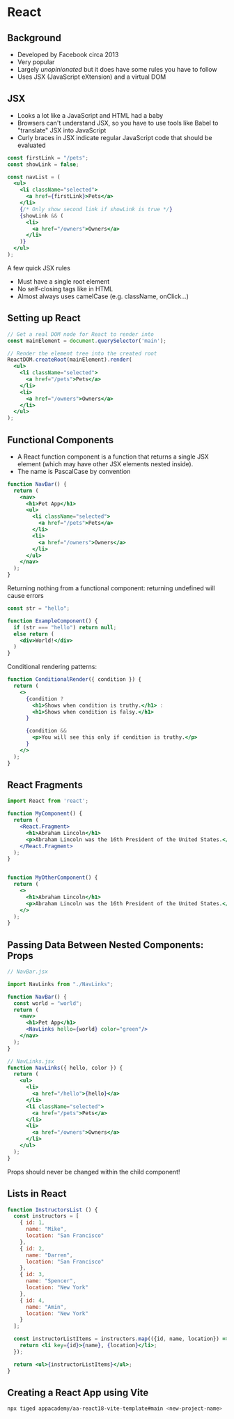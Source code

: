 # React

## Background

- Developed by Facebook circa 2013
- Very popular
- Largely *unopinionated* but it does have some rules you have to follow
- Uses JSX (JavaScript eXtension) and a virtual DOM

## JSX

- Looks a lot like a JavaScript and HTML had a baby
- Browsers can't understand JSX, so you have to use tools like Babel to "translate" JSX into JavaScript
- Curly braces in JSX indicate regular JavaScript code that should be evaluated

```jsx
const firstLink = "/pets";
const showLink = false;

const navList = (
  <ul>
    <li className="selected">
      <a href={firstLink}>Pets</a>
    </li>
    {/* Only show second link if showLink is true */}
    {showLink && (
      <li>
        <a href="/owners">Owners</a>
      </li>
    )}
  </ul>
);
```

A few quick JSX rules

- Must have a single root element
- No self-closing tags like in HTML
- Almost always uses camelCase (e.g. className, onClick...)

## Setting up React

```jsx
// Get a real DOM node for React to render into
const mainElement = document.querySelector('main');

// Render the element tree into the created root
ReactDOM.createRoot(mainElement).render(
  <ul>
    <li className="selected">
      <a href="/pets">Pets</a>
    </li>
    <li>
      <a href="/owners">Owners</a>
    </li>
  </ul>
);
```

## Functional Components

- A React function component is a function that returns a single JSX element (which may have other JSX elements nested inside).
- The name is PascalCase by convention

```jsx
function NavBar() {
  return (
    <nav>
      <h1>Pet App</h1>
      <ul>
        <li className="selected">
          <a href="/pets">Pets</a>
        </li>
        <li>
          <a href="/owners">Owners</a>
        </li>
      </ul>
    </nav>
  );
}
```

Returning nothing from a functional component: returning undefined will cause errors

```jsx
const str = "hello";

function ExampleComponent() {
  if (str === "hello") return null;
  else return (
    <div>World!</div>
  )
}
```

Conditional rendering patterns:

```jsx
function ConditionalRender({ condition }) {
  return (
    <>
      {condition ?
        <h1>Shows when condition is truthy.</h1> :
        <h1>Shows when condition is falsy.</h1>
      }

      {condition &&
        <p>You will see this only if condition is truthy.</p>
      }
    </>
  );
}
```

## React Fragments

```jsx
import React from 'react';

function MyComponent() {
  return (
    <React.Fragment>
      <h1>Abraham Lincoln</h1>
      <p>Abraham Lincoln was the 16th President of the United States.</p>
    </React.Fragment>
  );
}


function MyOtherComponent() {
  return (
    <>
      <h1>Abraham Lincoln</h1>
      <p>Abraham Lincoln was the 16th President of the United States.</p>
    </>
  );
}
```

## Passing Data Between Nested Components: Props

```jsx
// NavBar.jsx

import NavLinks from "./NavLinks";

function NavBar() {
  const world = "world";
  return (
    <nav>
      <h1>Pet App</h1>
      <NavLinks hello={world} color="green"/>
    </nav>
  );
}

// NavLinks.jsx
function NavLinks({ hello, color }) {
  return (
    <ul>
      <li>
        <a href="/hello">{hello}</a>
      </li>
      <li className="selected">
        <a href="/pets">Pets</a>
      </li>
      <li>
        <a href="/owners">Owners</a>
      </li>
    </ul>
  );
}
```

Props should never be changed within the child component!

## Lists in React

```jsx
function InstructorsList () {
  const instructors = [
    { id: 1,
      name: "Mike",
      location: "San Francisco"
    },
    { id: 2,
      name: "Darren",
      location: "San Francisco"
    },
    { id: 3,
      name: "Spencer",
      location: "New York"
    },
    { id: 4,
      name: "Amin",
      location: "New York"
    }
  ];

  const instructorListItems = instructors.map(({id, name, location}) => {
    return <li key={id}>{name}, {location}</li>;
  });

  return <ul>{instructorListItems}</ul>;
}
```

## Creating a React App using Vite

```bash
npx tiged appacademy/aa-react18-vite-template#main <new-project-name>
```